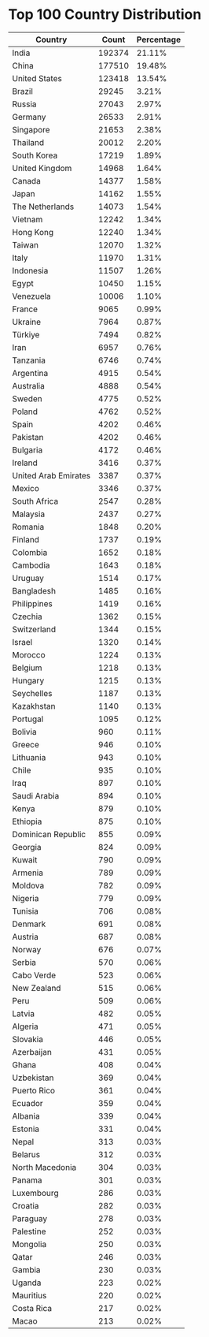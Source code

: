 # Top 100 Country Distribution
| Country | Count | Percentage |
|----|----|----|
| India | 192374 | 21.11% |
| China | 177510 | 19.48% |
| United States | 123418 | 13.54% |
| Brazil | 29245 | 3.21% |
| Russia | 27043 | 2.97% |
| Germany | 26533 | 2.91% |
| Singapore | 21653 | 2.38% |
| Thailand | 20012 | 2.20% |
| South Korea | 17219 | 1.89% |
| United Kingdom | 14968 | 1.64% |
| Canada | 14377 | 1.58% |
| Japan | 14162 | 1.55% |
| The Netherlands | 14073 | 1.54% |
| Vietnam | 12242 | 1.34% |
| Hong Kong | 12240 | 1.34% |
| Taiwan | 12070 | 1.32% |
| Italy | 11970 | 1.31% |
| Indonesia | 11507 | 1.26% |
| Egypt | 10450 | 1.15% |
| Venezuela | 10006 | 1.10% |
| France | 9065 | 0.99% |
| Ukraine | 7964 | 0.87% |
| Türkiye | 7494 | 0.82% |
| Iran | 6957 | 0.76% |
| Tanzania | 6746 | 0.74% |
| Argentina | 4915 | 0.54% |
| Australia | 4888 | 0.54% |
| Sweden | 4775 | 0.52% |
| Poland | 4762 | 0.52% |
| Spain | 4202 | 0.46% |
| Pakistan | 4202 | 0.46% |
| Bulgaria | 4172 | 0.46% |
| Ireland | 3416 | 0.37% |
| United Arab Emirates | 3387 | 0.37% |
| Mexico | 3346 | 0.37% |
| South Africa | 2547 | 0.28% |
| Malaysia | 2437 | 0.27% |
| Romania | 1848 | 0.20% |
| Finland | 1737 | 0.19% |
| Colombia | 1652 | 0.18% |
| Cambodia | 1643 | 0.18% |
| Uruguay | 1514 | 0.17% |
| Bangladesh | 1485 | 0.16% |
| Philippines | 1419 | 0.16% |
| Czechia | 1362 | 0.15% |
| Switzerland | 1344 | 0.15% |
| Israel | 1320 | 0.14% |
| Morocco | 1224 | 0.13% |
| Belgium | 1218 | 0.13% |
| Hungary | 1215 | 0.13% |
| Seychelles | 1187 | 0.13% |
| Kazakhstan | 1140 | 0.13% |
| Portugal | 1095 | 0.12% |
| Bolivia | 960 | 0.11% |
| Greece | 946 | 0.10% |
| Lithuania | 943 | 0.10% |
| Chile | 935 | 0.10% |
| Iraq | 897 | 0.10% |
| Saudi Arabia | 894 | 0.10% |
| Kenya | 879 | 0.10% |
| Ethiopia | 875 | 0.10% |
| Dominican Republic | 855 | 0.09% |
| Georgia | 824 | 0.09% |
| Kuwait | 790 | 0.09% |
| Armenia | 789 | 0.09% |
| Moldova | 782 | 0.09% |
| Nigeria | 779 | 0.09% |
| Tunisia | 706 | 0.08% |
| Denmark | 691 | 0.08% |
| Austria | 687 | 0.08% |
| Norway | 676 | 0.07% |
| Serbia | 570 | 0.06% |
| Cabo Verde | 523 | 0.06% |
| New Zealand | 515 | 0.06% |
| Peru | 509 | 0.06% |
| Latvia | 482 | 0.05% |
| Algeria | 471 | 0.05% |
| Slovakia | 446 | 0.05% |
| Azerbaijan | 431 | 0.05% |
| Ghana | 408 | 0.04% |
| Uzbekistan | 369 | 0.04% |
| Puerto Rico | 361 | 0.04% |
| Ecuador | 359 | 0.04% |
| Albania | 339 | 0.04% |
| Estonia | 331 | 0.04% |
| Nepal | 313 | 0.03% |
| Belarus | 312 | 0.03% |
| North Macedonia | 304 | 0.03% |
| Panama | 301 | 0.03% |
| Luxembourg | 286 | 0.03% |
| Croatia | 282 | 0.03% |
| Paraguay | 278 | 0.03% |
| Palestine | 252 | 0.03% |
| Mongolia | 250 | 0.03% |
| Qatar | 246 | 0.03% |
| Gambia | 230 | 0.03% |
| Uganda | 223 | 0.02% |
| Mauritius | 220 | 0.02% |
| Costa Rica | 217 | 0.02% |
| Macao | 213 | 0.02% |
